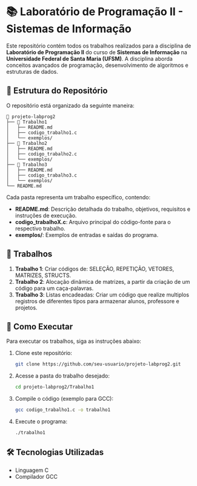 # 📚 Laboratório de Programação II - Sistemas de Informação

Este repositório contém todos os trabalhos realizados para a disciplina de **Laboratório de Programação II** do curso de **Sistemas de Informação** na **Universidade Federal de Santa Maria (UFSM)**. A disciplina aborda conceitos avançados de programação, desenvolvimento de algoritmos e estruturas de dados.

## 📁 Estrutura do Repositório

O repositório está organizado da seguinte maneira:

```
📂 projeto-labprog2
├── 📂 Trabalho1
│   ├── README.md
│   ├── codigo_trabalho1.c
│   └── exemplos/
├── 📂 Trabalho2
│   ├── README.md
│   ├── codigo_trabalho2.c
│   └── exemplos/
├── 📂 Trabalho3
│   ├── README.md
│   ├── codigo_trabalho3.c
│   └── exemplos/
└── README.md
```

Cada pasta representa um trabalho específico, contendo:

- **README.md**: Descrição detalhada do trabalho, objetivos, requisitos e instruções de execução.
- **codigo_trabalhoX.c**: Arquivo principal do código-fonte para o respectivo trabalho.
- **exemplos/**: Exemplos de entradas e saídas do programa.

## 📝 Trabalhos

1. **Trabalho 1**: Criar códigos de: SELEÇÃO, REPETIÇÃO, VETORES, MATRIZES, STRUCTS.
2. **Trabalho 2**: Alocação dinâmica de matrizes, a partir da criação de um código para um caça-palavras.
3. **Trabalho 3**: Listas encadeadas: Criar um código que realize multiplos registros de diferentes tipos para armazenar alunos, professore e projetos.

## 🚀 Como Executar

Para executar os trabalhos, siga as instruções abaixo:

1. Clone este repositório:
   ```bash
   git clone https://github.com/seu-usuario/projeto-labprog2.git
   ```
2. Acesse a pasta do trabalho desejado:
   ```bash
   cd projeto-labprog2/Trabalho1
   ```
3. Compile o código (exemplo para GCC):
   ```bash
   gcc codigo_trabalho1.c -o trabalho1
   ```
4. Execute o programa:
   ```bash
   ./trabalho1
   ```

## 🛠 Tecnologias Utilizadas

- Linguagem C
- Compilador GCC
